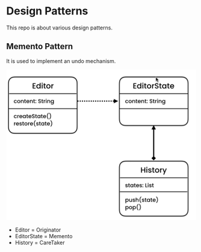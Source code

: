 # Design Patterns
This repo is about various design patterns.

## Memento Pattern
It is used to implement an undo mechanism.

![Memento UML](./images/Memento_UML.png)

* Editor = Originator
* EditorState = Memento
* History = CareTaker
